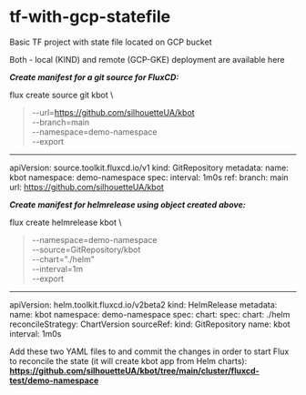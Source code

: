 # tf-with-gcp-statefile
Basic TF project with state file located on GCP bucket

Both - local (KIND) and remote (GCP-GKE) deployment are available here


***Create manifest for a git source for FluxCD:***


flux create source git kbot \                                                                                                                            
> --url=https://github.com/silhouetteUA/kbot \
> --branch=main \
> --namespace=demo-namespace \
> --export
---
apiVersion: source.toolkit.fluxcd.io/v1
kind: GitRepository
metadata:
  name: kbot
  namespace: demo-namespace
spec:
  interval: 1m0s
  ref:
    branch: main
  url: https://github.com/silhouetteUA/kbot



  ***Create manifest for helmrelease using object created above:***


flux create helmrelease kbot \                                                                                                                                
> --namespace=demo-namespace \
> --source=GitRepository/kbot \
> --chart="./helm" \
> --interval=1m \
> --export
---
apiVersion: helm.toolkit.fluxcd.io/v2beta2
kind: HelmRelease
metadata:
  name: kbot
  namespace: demo-namespace
spec:
  chart:
    spec:
      chart: ./helm
      reconcileStrategy: ChartVersion
      sourceRef:
        kind: GitRepository
        name: kbot
  interval: 1m0s




Add these two YAML files to and commit the changes in order to start Flux to reconcile the state (it will create kbot app from Helm charts):
**https://github.com/silhouetteUA/kbot/tree/main/cluster/fluxcd-test/demo-namespace**



  
